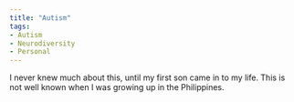 ```yaml
---
title: "Autism"
tags:
- Autism
- Neurodiversity
- Personal
---
```


I never knew much about this, until my first son came in to my life. This is not well known when I was growing up in the Philippines.

